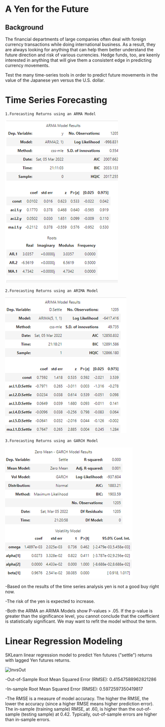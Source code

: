 # A Yen for the Future
## Background

The financial departments of large companies often deal with foreign currency transactions while doing international business. As a result, they are always looking for anything that can help them better understand the future direction and risk of various currencies. Hedge funds, too, are keenly interested in anything that will give them a consistent edge in predicting currency movements.

Test the many time-series tools in order to predict future movements in the value of the Japanese yen versus the U.S. dollar.

  # Time Series Forecasting

    1.Forecasting Returns using an ARMA Model
   
   ![Arma](https://raw.githubusercontent.com/Springe09/Time-Series-/main/ARMA_MODEL.PNG)
   
    2.Forecasting Returns using an ARIMA Model
      
   ![Arima](https://raw.githubusercontent.com/Springe09/Time-Series-/main/ARIMA_MODEL.PNG)
   
    3.Forecasting Returns using an GARCH Model
    
   ![GARCH](https://raw.githubusercontent.com/Springe09/Time-Series-/main/GARCH_MODEL.jpg)


   -Based on the results of the time series analysis yen is not a good buy right now.

   -The risk of the yen is expected to increase.

   -Both the ARMA an ARIMA Models show P-values > .05. If the p-value is greater than the significance level, you cannot conclude that the coefficient is statistically             significant. 
    We may want to refit the model without the term.



   # Linear Regression Modeling

   SKLearn linear regression model to predict Yen futures ("settle") returns with lagged Yen futures returns.
   
   
   ![InvsOut](https://user-images.githubusercontent.com/95596179/156908895-d1b56829-bce5-481a-8a44-a2b806c6e1f6.PNG)


   -Out-of-Sample Root Mean Squared Error (RMSE): 0.41547588962821286
   
   -In-sample Root Mean Squared Error (RMSE): 0.5972597350419817
   
   -The RMSE is a measure of model accuracy. The higher the RMSE, the lower the accuracy (since a higher RMSE means higher prediction error).
   The in-sample (training sample) RMSE, at .60, is higher than the out-of-sample (testing sample) at 0.42. Typically, out-of-sample errors are higher than in-sample errors.
